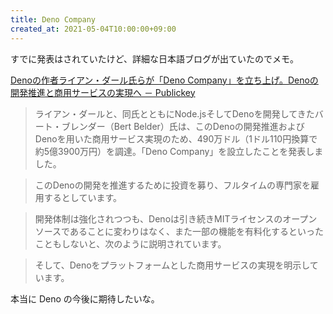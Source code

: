 ```yaml
---
title: Deno Company 
created_at: 2021-05-04T10:00:00+09:00
---
```


すでに発表はされていたけど、詳細な日本語ブログが出ていたのでメモ。

[Denoの作者ライアン・ダール氏らが「Deno Company」を立ち上げ。Denoの開発推進と商用サービスの実現へ － Publickey](https://www.publickey1.jp/blog/21/denodeno_companydeno.html)

> ライアン・ダールと、同氏とともにNode.jsそしてDenoを開発してきたバート・ブレンダー（Bert Belder）氏は、このDenoの開発推進およびDenoを用いた商用サービス実現のため、490万ドル（1ドル110円換算で約5億3900万円）を調達。「Deno Company」を設立したことを発表しました。

> このDenoの開発を推進するために投資を募り、フルタイムの専門家を雇用するとしています。

> 開発体制は強化されつつも、Denoは引き続きMITライセンスのオープンソースであることに変わりはなく、また一部の機能を有料化するといったこともしないと、次のように説明されています。

> そして、Denoをプラットフォームとした商用サービスの実現を明示しています。

本当に Deno の今後に期待したいな。
